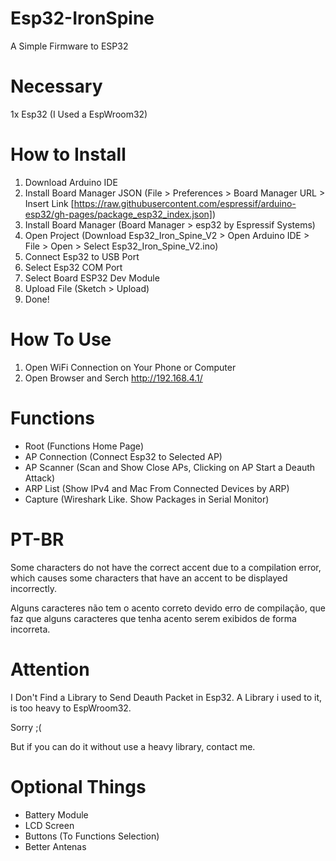 # Esp32-IronSpine
A Simple Firmware to ESP32

# Necessary
1x Esp32 (I Used a EspWroom32)

# How to Install
1. Download Arduino IDE
2. Install Board Manager JSON (File > Preferences > Board Manager URL > Insert Link [https://raw.githubusercontent.com/espressif/arduino-esp32/gh-pages/package_esp32_index.json])
3. Install Board Manager (Board Manager > esp32 by Espressif Systems)
4. Open Project (Download Esp32_Iron_Spine_V2 > Open Arduino IDE > File > Open > Select Esp32_Iron_Spine_V2.ino)
5. Connect Esp32 to USB Port
6. Select Esp32 COM Port
7. Select Board ESP32 Dev Module
8. Upload File (Sketch > Upload)
9. Done!

# How To Use
1. Open WiFi Connection on Your Phone or Computer
2. Open Browser and Serch http://192.168.4.1/

# Functions
- Root (Functions Home Page)
- AP Connection (Connect Esp32 to Selected AP)
- AP Scanner (Scan and Show Close APs, Clicking on AP Start a Deauth Attack)
- ARP List (Show IPv4 and Mac From Connected Devices by ARP)
- Capture (Wireshark Like. Show Packages in Serial Monitor)

# PT-BR
Some characters do not have the correct accent due to a compilation error, which causes some characters that have an accent to be displayed incorrectly.<br>

Alguns caracteres não tem o acento correto devido erro de compilação, que faz que alguns caracteres que tenha acento serem exibidos de forma incorreta.


# Attention
I Don't Find a Library to Send Deauth Packet in Esp32. A Library i used to it, is too heavy to EspWroom32.

Sorry ;(

But if you can do it without use a heavy library, contact me.


# Optional Things
- Battery Module
- LCD Screen
- Buttons (To Functions Selection)
- Better Antenas
